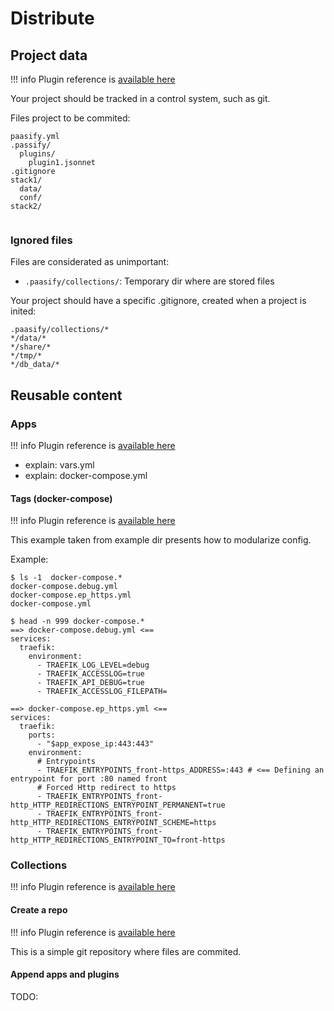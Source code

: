 # Distribute

## Project data

!!! info
    Plugin reference is [available here](/extend/extend_plugins/#project)


Your project should be tracked in a control system, such as git. 

Files project to be commited:
```
paasify.yml
.passify/
  plugins/
    plugin1.jsonnet
.gitignore
stack1/
  data/
  conf/
stack2/
  
```



### Ignored files

Files are considerated as unimportant:

* `.paasify/collections/`: Temporary dir where are stored files

Your project should have a specific .gitignore, created when a project is inited:
```
.paasify/collections/*
*/data/*
*/share/*
*/tmp/*
*/db_data/*

```

## Reusable content

### Apps

!!! info
    Plugin reference is [available here](/extend/extend_plugins/#app)



* explain: vars.yml
* explain: docker-compose.yml



#### Tags (docker-compose)

!!! info
    Plugin reference is [available here](/extend/extend_plugins/#docker-compose-tag)



This example taken from example dir presents how to modularize config.

Example:
``` console
$ ls -1  docker-compose.*
docker-compose.debug.yml
docker-compose.ep_https.yml
docker-compose.yml

$ head -n 999 docker-compose.*
==> docker-compose.debug.yml <==
services:
  traefik:
    environment:
      - TRAEFIK_LOG_LEVEL=debug
      - TRAEFIK_ACCESSLOG=true
      - TRAEFIK_API_DEBUG=true
      - TRAEFIK_ACCESSLOG_FILEPATH=

==> docker-compose.ep_https.yml <==
services:
  traefik:
    ports:
      - "$app_expose_ip:443:443"
    environment:
      # Entrypoints
      - TRAEFIK_ENTRYPOINTS_front-https_ADDRESS=:443 # <== Defining an entrypoint for port :80 named front
      # Forced Http redirect to https
      - TRAEFIK_ENTRYPOINTS_front-http_HTTP_REDIRECTIONS_ENTRYPOINT_PERMANENT=true
      - TRAEFIK_ENTRYPOINTS_front-http_HTTP_REDIRECTIONS_ENTRYPOINT_SCHEME=https
      - TRAEFIK_ENTRYPOINTS_front-http_HTTP_REDIRECTIONS_ENTRYPOINT_TO=front-https

```


### Collections

!!! info
    Plugin reference is [available here](/extend/extend_plugins/#collection)


#### Create a repo


!!! info
    Plugin reference is [available here](/extend/extend_plugins/#repository)


This is a simple git repository where files are commited.


#### Append apps and plugins

TODO:


